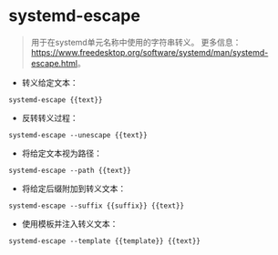 # systemd-escape

> 用于在systemd单元名称中使用的字符串转义。
> 更多信息：<https://www.freedesktop.org/software/systemd/man/systemd-escape.html>。

- 转义给定文本：

`systemd-escape {{text}}`

- 反转转义过程：

`systemd-escape --unescape {{text}}`

- 将给定文本视为路径：

`systemd-escape --path {{text}}`

- 将给定后缀附加到转义文本：

`systemd-escape --suffix {{suffix}} {{text}}`

- 使用模板并注入转义文本：

`systemd-escape --template {{template}} {{text}}`